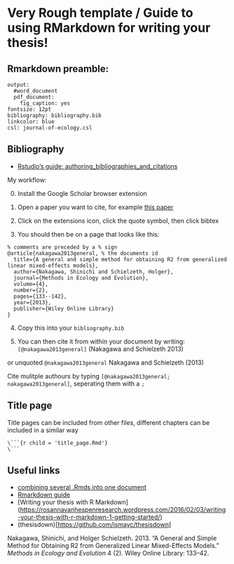 Very Rough template / Guide to using RMarkdown for writing your thesis\!
================

## Rmarkdown preamble:

    output:
      #word_document
      pdf_document:
        fig_caption: yes
    fontsize: 12pt
    bibliography: bibliography.bib
    linkcolor: blue
    csl: journal-of-ecology.csl

## Bibliography

  - [Rstudio’s guide:
    authoring\_bibliographies\_and\_citations](https://rmarkdown.rstudio.com/authoring_bibliographies_and_citations.html)

My workflow:

0.  Install the Google Scholar browser extension

1.  Open a paper you want to cite, for example [this
    paper](https://besjournals.onlinelibrary.wiley.com/doi/full/10.1111/j.2041-210x.2012.00261.x)

2.  Click on the extensions icon, click the quote symbol, then click
    bibtex

3.  You should then be on a page that looks like this:

<!-- end list -->

    % comments are preceded by a % sign
    @article{nakagawa2013general, % the documents id
      title={A general and simple method for obtaining R2 from generalized linear mixed-effects models},
      author={Nakagawa, Shinichi and Schielzeth, Holger},
      journal={Methods in Ecology and Evolution},
      volume={4},
      number={2},
      pages={133--142},
      year={2013},
      publisher={Wiley Online Library}
    }

4.  Copy this into your `bibliography.bib`

5.  You can then cite it from within your document by writing:
    `[@nakagawa2013general]` (Nakagawa and Schielzeth 2013)

or unquoted `@nakagawa2013general` Nakagawa and Schielzeth (2013)

Cite mulitple authours by typing `[@nakagawa2013general;
nakagawa2013general]`, seperating them with a `;`

## Title page

Title pages can be included from other files, different chapters can be
included in a similar way

    \```{r child = 'title_page.Rmd'}
    \```

## Useful links

  - [combining several .Rmds into one
    document](https://stackoverflow.com/questions/25824795/how-to-combine-two-rmarkdown-rmd-files-into-a-single-output)
  - [Rmarkdown
    guide](http://kbroman.org/knitr_knutshell/pages/Rmarkdown.html)
  - \[Writing your thesis with R Markdown\]
    (<https://rosannavanhespenresearch.wordpress.com/2016/02/03/writing-your-thesis-with-r-markdown-1-getting-started/>)
  - (thesisdown)\[<https://github.com/ismayc/thesisdown>\]

<div id="refs" class="references">

<div id="ref-nakagawa2013general">

Nakagawa, Shinichi, and Holger Schielzeth. 2013. “A General and Simple
Method for Obtaining R2 from Generalized Linear Mixed-Effects Models.”
*Methods in Ecology and Evolution* 4 (2). Wiley Online Library: 133–42.

</div>

</div>
